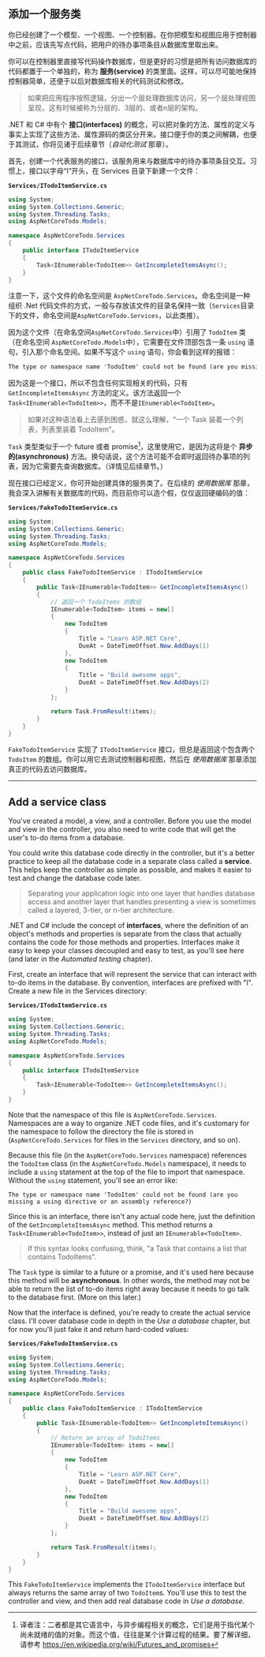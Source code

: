 ## 添加一个服务类

你已经创建了一个模型、一个视图、一个控制器。在你把模型和视图应用于控制器中之前，应该先写点代码，把用户的待办事项条目从数据库里取出来。

你可以在控制器里直接写代码操作数据库，但是更好的习惯是把所有访问数据库的代码都置于一个单独的，称为 **服务(service)** 的类里面。这样，可以尽可能地保持控制器简单，还便于以后对数据库相关的代码测试和修改。

> 如果把应用程序按照逻辑，分出一个层处理数据库访问，另一个层处理视图呈现，这有时候被称为分层的、3层的、或者n层的架构。

.NET 和 C# 中有个 **接口(interfaces)** 的概念，可以把对象的方法、属性的定义与事实上实现了这些方法、属性源码的类区分开来。接口便于你的类之间解耦，也便于其测试，你将见诸于后续章节（*自动化测试* 那章）。

首先，创建一个代表服务的接口，该服务用来与数据库中的待办事项条目交互。习惯上，接口以字母“I”开头，在 Services 目录下新建一个文件：

**`Services/ITodoItemService.cs`**

```csharp
using System;
using System.Collections.Generic;
using System.Threading.Tasks;
using AspNetCoreTodo.Models;

namespace AspNetCoreTodo.Services
{
    public interface ITodoItemService
    {
        Task<IEnumerable<TodoItem>> GetIncompleteItemsAsync();
    }
}
```

注意一下，这个文件的命名空间是 `AspNetCoreTodo.Services`。命名空间是一种组织 .Net 代码文件的方式，一般与存放该文件的目录名保持一致（`Services`目录下的文件，命名空间是`AspNetCoreTodo.Services`，以此类推）。

因为这个文件（在命名空间`AspNetCoreTodo.Services`中）引用了 `TodoItem` 类（在命名空间 `AspNetCoreTodo.Models`中），它需要在文件顶部包含一条 `using` 语句，引入那个命名空间。如果不写这个 `using` 语句，你会看到这样的报错：

```txt
The type or namespace name 'TodoItem' could not be found (are you missing a using directive or an assembly reference?)
```

因为这是一个接口，所以不包含任何实现相关的代码，只有 `GetIncompleteItemsAsync` 方法的定义。该方法返回一个 `Task<IEnumerable<TodoItem>>`，而不不是`IEnumerable<TodoItem>`。

> 如果对这种语法看上去感到困惑，就这么理解，“一个 Task 装着一个列表，列表里装着 TodoItem”。

`Task` 类型类似于一个 future 或者 promise[^1]，这里使用它，是因为这将是个 **异步的(asynchronous)** 方法。换句话说，这个方法可能不会即时返回待办事项的列表，因为它需要先查询数据库。（详情见后续章节。）

现在接口已经定义，你可开始创建具体的服务类了。在后续的 *使用数据库* 那章，我会深入讲解有关数据库的代码，而目前你可以造个假，仅仅返回硬编码的值：

**`Services/FakeTodoItemService.cs`**

```csharp
using System;
using System.Collections.Generic;
using System.Threading.Tasks;
using AspNetCoreTodo.Models;

namespace AspNetCoreTodo.Services
{
    public class FakeTodoItemService : ITodoItemService
    {
        public Task<IEnumerable<TodoItem>> GetIncompleteItemsAsync()
        {
            // 返回一个 TodoItems 的数组
            IEnumerable<TodoItem> items = new[]
            {
                new TodoItem
                {
                    Title = "Learn ASP.NET Core",
                    DueAt = DateTimeOffset.Now.AddDays(1)
                },
                new TodoItem
                {
                    Title = "Build awesome apps",
                    DueAt = DateTimeOffset.Now.AddDays(2)
                }
            };

            return Task.FromResult(items);
        }
    }
}
```

`FakeTodoItemService` 实现了 `ITodoItemService` 接口，但总是返回这个包含两个 `TodoItem` 的数组。你可以用它去测试控制器和视图，然后在 *使用数据库* 那章添加真正的代码去访问数据库。

[^1]: 译者注：二者都是其它语言中，与异步编程相关的概念，它们是用于指代某个尚未就绪的值的对象。而这个值，往往是某个计算过程的结果。要了解详细，请参考 https://en.wikipedia.org/wiki/Futures_and_promises

---

## Add a service class
You've created a model, a view, and a controller. Before you use the model and view in the controller, you also need to write code that will get the user's to-do items from a database.

You could write this database code directly in the controller, but it's a better practice to keep all the database code in a separate class called a **service**. This helps keep the controller as simple as possible, and makes it easier to test and change the database code later.

> Separating your application logic into one layer that handles database access and another layer that handles presenting a view is sometimes called a layered, 3-tier, or n-tier architecture.

.NET and C# include the concept of **interfaces**, where the definition of an object's methods and properties is separate from the class that actually contains the code for those methods and properties. Interfaces make it easy to keep your classes decoupled and easy to test, as you'll see here (and later in the *Automated testing* chapter).

First, create an interface that will represent the service that can interact with to-do items in the database. By convention, interfaces are prefixed with "I". Create a new file in the Services directory:

**`Services/ITodoItemService.cs`**

```csharp
using System;
using System.Collections.Generic;
using System.Threading.Tasks;
using AspNetCoreTodo.Models;

namespace AspNetCoreTodo.Services
{
    public interface ITodoItemService
    {
        Task<IEnumerable<TodoItem>> GetIncompleteItemsAsync();
    }
}
```

Note that the namespace of this file is `AspNetCoreTodo.Services`. Namespaces are a way to organize .NET code files, and it's customary for the namespace to follow the directory the file is stored in (`AspNetCoreTodo.Services` for files in the `Services` directory, and so on).

Because this file (in the `AspNetCoreTodo.Services` namespace) references the `TodoItem` class (in the `AspNetCoreTodo.Models` namespace), it needs to include a `using` statement at the top of the file to import that namespace. Without the `using` statement, you'll see an error like:

```
The type or namespace name 'TodoItem' could not be found (are you missing a using directive or an assembly reference?)
```

Since this is an interface, there isn't any actual code here, just the definition of the `GetIncompleteItemsAsync` method. This method returns a `Task<IEnumerable<TodoItem>>`, instead of just an `IEnumerable<TodoItem>`.

> If this syntax looks confusing, think, "a Task that contains a list that contains TodoItems".

The `Task` type is similar to a future or a promise, and it's used here because this method will be **asynchronous**. In other words, the method may not be able to return the list of to-do items right away because it needs to go talk to the database first. (More on this later.)

Now that the interface is defined, you're ready to create the actual service class. I'll cover database code in depth in the *Use a database* chapter, but for now you'll just fake it and return hard-coded values:

**`Services/FakeTodoItemService.cs`**

```csharp
using System;
using System.Collections.Generic;
using System.Threading.Tasks;
using AspNetCoreTodo.Models;

namespace AspNetCoreTodo.Services
{
    public class FakeTodoItemService : ITodoItemService
    {
        public Task<IEnumerable<TodoItem>> GetIncompleteItemsAsync()
        {
            // Return an array of TodoItems
            IEnumerable<TodoItem> items = new[]
            {
                new TodoItem
                {
                    Title = "Learn ASP.NET Core",
                    DueAt = DateTimeOffset.Now.AddDays(1)
                },
                new TodoItem
                {
                    Title = "Build awesome apps",
                    DueAt = DateTimeOffset.Now.AddDays(2)
                }
            };

            return Task.FromResult(items);
        }
    }
}
```

This `FakeTodoItemService` implements the `ITodoItemService` interface but always returns the same array of two `TodoItem`s. You'll use this to test the controller and view, and then add real database code in *Use a database*.
